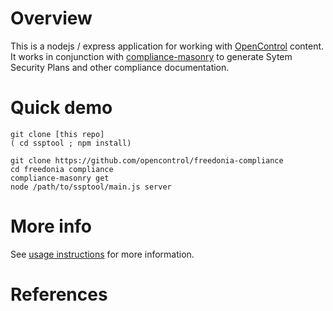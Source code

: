 # Overview

This is a nodejs / express application for working with [OpenControl] content.
It works in conjunction with [compliance-masonry] to generate
Sytem Security Plans and other compliance documentation.

# Quick demo

```/bin/sh
git clone [this repo]
( cd ssptool ; npm install)

git clone https://github.com/opencontrol/freedonia-compliance
cd freedonia compliance
compliance-masonry get
node /path/to/ssptool/main.js server
```

# More info

See [usage instructions](doc/usage.md) for more information.

# References

[OpenControl]: http://open-control.org/
[compliance-masonry]: https://github.com/opencontrol/compliance-masonry

